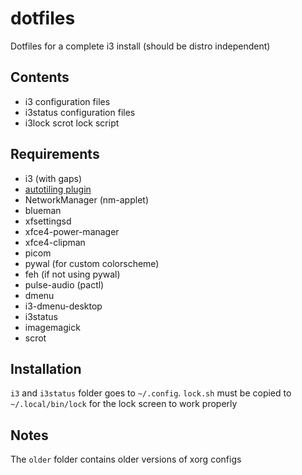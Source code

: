 # dotfiles
Dotfiles for a complete i3 install (should be distro independent)

## Contents
- i3 configuration files
- i3status configuration files
- i3lock scrot lock script

## Requirements
- i3 (with gaps)
- [autotiling plugin](https://github.com/nwg-piotr/autotiling)
- NetworkManager (nm-applet)
- blueman
- xfsettingsd
- xfce4-power-manager
- xfce4-clipman
- picom
- pywal (for custom colorscheme)
- feh (if not using pywal)
- pulse-audio (pactl)
- dmenu
- i3-dmenu-desktop
- i3status
- imagemagick
- scrot

## Installation
`i3` and `i3status` folder goes to `~/.config`.
`lock.sh` must be copied to `~/.local/bin/lock` for the lock screen to work properly

## Notes
The `older` folder contains older versions of xorg configs
